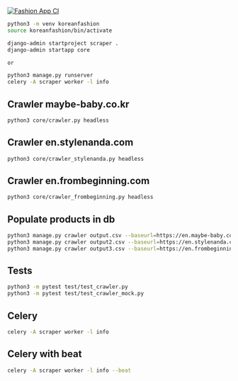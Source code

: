 [![Fashion App CI](https://github.com/delitamakanda/koreanfashion/actions/workflows/django.yml/badge.svg?branch=main&event=push)](https://github.com/delitamakanda/koreanfashion/actions/workflows/django.yml)

```bash
python3 -m venv koreanfashion
source koreanfashion/bin/activate

django-admin startproject scraper .
django-admin startapp core

or 

python3 manage.py runserver
celery -A scraper worker -l info
```

## Crawler maybe-baby.co.kr
```bash
python3 core/crawler.py headless
```

## Crawler en.stylenanda.com
```bash
python3 core/crawler_stylenanda.py headless
```

## Crawler en.frombeginning.com
```bash
python3 core/crawler_frombeginning.py headless
```

## Populate products in db
```bash
python3 manage.py crawler output.csv --baseurl=https://en.maybe-baby.co.kr
python3 manage.py crawler output2.csv --baseurl=https://en.stylenanda.com
python3 manage.py crawler output3.csv --baseurl=https://en.frombeginning.com
```

## Tests
```bash
python3 -m pytest test/test_crawler.py
python3 -m pytest test/test_crawler_mock.py
```

## Celery
```bash
celery -A scraper worker -l info
```

## Celery with beat
```bash
celery -A scraper worker -l info --beat
```
